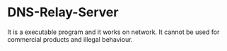 # DNS-Relay-Server
It is a executable program and it works on network. It cannot be used for commercial products and illegal behaviour.
